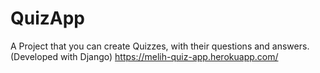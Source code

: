 # QuizApp
A Project that you can create Quizzes, with their questions and answers. (Developed with Django)
https://melih-quiz-app.herokuapp.com/ 

